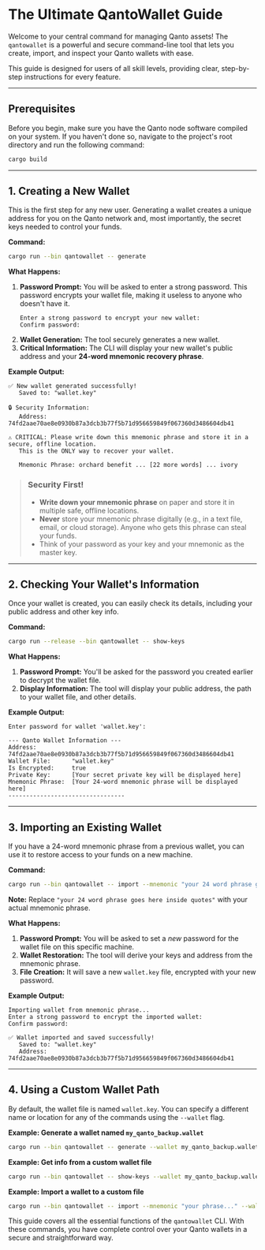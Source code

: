 # The Ultimate QantoWallet Guide

Welcome to your central command for managing Qanto assets! The `qantowallet` is a powerful and secure command-line tool that lets you create, import, and inspect your Qanto wallets with ease.

This guide is designed for users of all skill levels, providing clear, step-by-step instructions for every feature.

---

## Prerequisites

Before you begin, make sure you have the Qanto node software compiled on your system. If you haven't done so, navigate to the project's root directory and run the following command:

```bash
cargo build
```

---

## 1. Creating a New Wallet

This is the first step for any new user. Generating a wallet creates a unique address for you on the Qanto network and, most importantly, the secret keys needed to control your funds.

**Command:**
```bash
cargo run --bin qantowallet -- generate
```

**What Happens:**

1.  **Password Prompt:** You will be asked to enter a strong password. This password encrypts your wallet file, making it useless to anyone who doesn't have it.
    ```
    Enter a strong password to encrypt your new wallet:
    Confirm password:
    ```
2.  **Wallet Generation:** The tool securely generates a new wallet.
3.  **Critical Information:** The CLI will display your new wallet's public address and your **24-word mnemonic recovery phrase**.

**Example Output:**
```
✅ New wallet generated successfully!
   Saved to: "wallet.key"

🔒 Security Information:
   Address: 74fd2aae70ae8e0930b87a3dcb3b77f5b71d956659849f067360d3486604db41

⚠️ CRITICAL: Please write down this mnemonic phrase and store it in a secure, offline location.
   This is the ONLY way to recover your wallet.

   Mnemonic Phrase: orchard benefit ... [22 more words] ... ivory
```

> ### Security First!
> * **Write down your mnemonic phrase** on paper and store it in multiple safe, offline locations.
> * **Never** store your mnemonic phrase digitally (e.g., in a text file, email, or cloud storage). Anyone who gets this phrase can steal your funds.
> * Think of your password as your key and your mnemonic as the master key.

---

## 2. Checking Your Wallet's Information

Once your wallet is created, you can easily check its details, including your public address and other key info.

**Command:**
```bash
cargo run --release --bin qantowallet -- show-keys
```

**What Happens:**

1.  **Password Prompt:** You'll be asked for the password you created earlier to decrypt the wallet file.
2.  **Display Information:** The tool will display your public address, the path to your wallet file, and other details.

**Example Output:**
```
Enter password for wallet 'wallet.key':

--- Qanto Wallet Information ---
Address:          74fd2aae70ae8e0930b87a3dcb3b77f5b71d956659849f067360d3486604db41
Wallet File:      "wallet.key"
Is Encrypted:     true
Private Key:      [Your secret private key will be displayed here]
Mnemonic Phrase:  [Your 24-word mnemonic phrase will be displayed here]
---------------------------------
```

---

## 3. Importing an Existing Wallet

If you have a 24-word mnemonic phrase from a previous wallet, you can use it to restore access to your funds on a new machine.

**Command:**
```bash
cargo run --bin qantowallet -- import --mnemonic "your 24 word phrase goes here inside quotes"
```

**Note:** Replace `"your 24 word phrase goes here inside quotes"` with your actual mnemonic phrase.

**What Happens:**

1.  **Password Prompt:** You will be asked to set a *new* password for the wallet file on this specific machine.
2.  **Wallet Restoration:** The tool will derive your keys and address from the mnemonic phrase.
3.  **File Creation:** It will save a new `wallet.key` file, encrypted with your new password.

**Example Output:**
```
Importing wallet from mnemonic phrase...
Enter a strong password to encrypt the imported wallet:
Confirm password:

✅ Wallet imported and saved successfully!
   Saved to: "wallet.key"
   Address:  74fd2aae70ae8e0930b87a3dcb3b77f5b71d956659849f067360d3486604db41
```

---

## 4. Using a Custom Wallet Path

By default, the wallet file is named `wallet.key`. You can specify a different name or location for any of the commands using the `--wallet` flag.

**Example: Generate a wallet named `my_qanto_backup.wallet`** 
```bash
cargo run --bin qantowallet -- generate --wallet my_qanto_backup.wallet
```

**Example: Get info from a custom wallet file**
```bash
cargo run --bin qantowallet -- show-keys --wallet my_qanto_backup.wallet
```

**Example: Import a wallet to a custom file**
```bash
cargo run --bin qantowallet -- import --mnemonic "your phrase..." --wallet my_imported_wallet.key
```

This guide covers all the essential functions of the `qantowallet` CLI. With these commands, you have complete control over your Qanto wallets in a secure and straightforward way.
